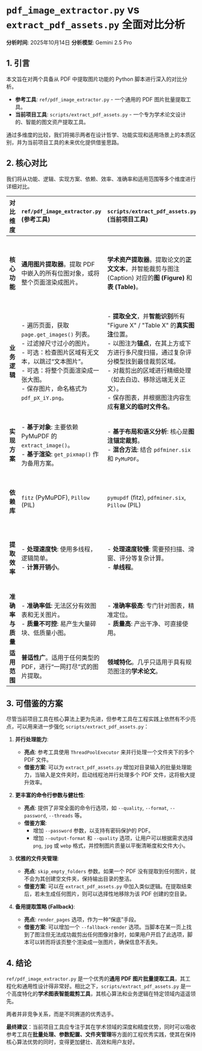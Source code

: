 # `pdf_image_extractor.py` vs `extract_pdf_assets.py` 全面对比分析

**分析时间**: 2025年10月14日
**分析模型**: Gemini 2.5 Pro

## 1. 引言

本文旨在对两个具备从 PDF 中提取图片功能的 Python 脚本进行深入的对比分析。

- **参考工具**: `ref/pdf_image_extractor.py` - 一个通用的 PDF 图片批量提取工具。
- **当前项目工具**: `scripts/extract_pdf_assets.py` - 一个专为学术论文设计的、智能的图文资产提取工具。

通过多维度的比较，我们将揭示两者在设计哲学、功能实现和适用场景上的本质区别，并为当前项目工具的未来优化提供借鉴思路。

## 2. 核心对比

我们将从功能、逻辑、实现方案、依赖、效率、准确率和适用范围等多个维度进行详细对比。

| 对比维度 | `ref/pdf_image_extractor.py` (参考工具) | `scripts/extract_pdf_assets.py` (当前项目工具) | 总结与评价 |
| :--- | :--- | :--- | :--- |
| **核心功能** | **通用图片提取器**。提取 PDF 中嵌入的所有位图对象，或将整个页面渲染成图片。 | **学术资产提取器**。提取论文的**正文文本**，并智能裁剪与图注 (Caption) 对应的**图 (Figure)** 和**表 (Table)**。 | **定位完全不同**。参考工具是“广撒网”，目标是所有图片；当前工具是“精准捕捞”，目标是与学术内容强相关的图表。 |
| **业务逻辑** | - 遍历页面，获取 `page.get_images()` 列表。<br>- 过滤掉尺寸过小的图片。<br>- 可选：检查图片区域有无文本，以跳过“文本图片”。<br>- 可选：将整个页面渲染成一张大图。<br>- 保存图片，命名格式为 `pdf_pX_iY.png`。 | - **提取全文**，并**智能识别**所有 "Figure X" / "Table X" 的**真实图注**位置。<br>- 以图注为**锚点**，在其上方或下方进行多尺度扫描，通过复杂评分模型找到最佳裁剪区域。<br>- 对裁剪出的区域进行精细处理（如去白边、移除远端无关正文）。<br>- 保存图表，并根据图注内容生成**有意义的临时文件名**。 | **当前工具的逻辑要复杂和智能得多**。它不是“提取”，而是“理解和裁剪”，这从根本上解决了通用工具无法区分插图、背景图和真正有价值的学术图表的问题。 |
| **实现方案** | - **基于对象**: 主要依赖 PyMuPDF 的 `extract_image()`。<br>- **基于渲染**: `get_pixmap()` 作为备用方案。 | - **基于布局和语义分析**: 核心是**图注锚定裁剪**。<br>- **混合方法**: 结合 `pdfminer.six` 和 `PyMuPDF`。 | **当前工具的技术方案更高级**。它将文本布局分析和图像处理结合，是一种“跨模态”的解决方案。 |
| **依赖库** | `fitz` (PyMuPDF), `Pillow` (PIL) | `pymupdf` (fitz), `pdfminer.six`, `Pillow` (PIL) | 当前工具额外依赖 `pdfminer.six`，这是其实现智能识别的关键。 |
| **提取效率** | - **处理速度快**: 使用多线程，逻辑简单。<br>- **计算开销小**。 | - **处理速度较慢**: 需要预扫描、滑窗、评分等复杂计算。<br>- **单线程**。 | **参考工具在“原始速度”上胜出**，适合快速批量处理。**当前工具则“慢工出细活”**，牺牲速度换取精度。 |
| **准确率与质量** | - **准确率低**: 无法区分有效图表和无关图片。<br>- **质量不可控**: 易产生大量碎块、低质量小图。 | - **准确率极高**: 专门针对图表，精准定位。<br>- **质量高**: 产出干净、可直接使用。 | **在“有效图表”的提取上，当前工具的准确率和质量遥遥领先**。 |
| **适用范围** | **普适性广**。适用于任何类型的 PDF，进行“一网打尽”式的图片提取。 | **领域特化**。几乎只适用于具有规范图注的**学术论文**。 | 两者适用场景互补。一个是**通用工具**，另一个是**专用工具**。 |

## 3. 可借鉴的方案

尽管当前项目工具在核心算法上更为先进，但参考工具在工程实践上依然有不少亮点，可以用来进一步强化 `scripts/extract_pdf_assets.py`：

1. **并行处理能力**:
    - **亮点**: 参考工具使用 `ThreadPoolExecutor` 来并行处理一个文件夹下的多个 PDF 文件。
    - **借鉴方案**: 可以为 `extract_pdf_assets.py` 增加对目录输入的批量处理能力，当输入是文件夹时，启动线程池并行处理多个 PDF 文件，这将极大提升效率。

2. **更丰富的命令行参数与健壮性**:
    - **亮点**: 提供了非常全面的命令行选项，如 `--quality`, `--format`, `--password`, `--threads` 等。
    - **借鉴方案**:
        - 增加 `--password` 参数，以支持有密码保护的 PDF。
        - 增加 `--output-format` 和 `--quality` 选项，让用户可以根据需求选择 `png`, `jpg` 或 `webp` 格式，并控制图片质量以平衡清晰度和文件大小。

3. **优雅的文件夹管理**:
    - **亮点**: `skip_empty_folders` 参数。如果一个 PDF 没有提取到任何图片，就不会为其创建空文件夹，保持输出目录的整洁。
    - **借鉴方案**: 可以在 `extract_pdf_assets.py` 中加入类似逻辑。在提取结束后，若未生成任何图片，则可以选择性地移除为该 PDF 创建的空目录。

4. **备用提取策略 (Fallback)**:
    - **亮点**: `render_pages` 选项，作为一种“保底”手段。
    - **借鉴方案**: 可以增加一个 `--fallback-render` 选项。当脚本在某一页上找到了图注但无法成功裁剪出任何图像对象时，如果用户开启了此选项，脚本可以转而将该页整个渲染成一张图片，确保信息不丢失。

## 4. 结论

`ref/pdf_image_extractor.py` 是一个优秀的**通用 PDF 图片批量提取工具**，其工程化和通用性设计得非常好。相比之下，`scripts/extract_pdf_assets.py` 是一个高度特化的**学术图表智能裁剪工具**，其核心算法和业务逻辑在特定领域内遥遥领先。

两者并非竞争关系，而是不同赛道的优秀选手。

**最终建议**：当前项目工具应专注于其在学术领域的深度和精度优势，同时可以吸收参考工具在**批量处理、参数配置、文件夹管理**等方面的工程优秀实践，使其在保持核心算法优势的同时，变得更加健壮、高效和用户友好。
